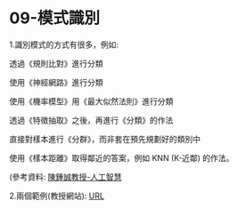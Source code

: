 # 09-模式識別


1.識別模式的方式有很多，例如:

透過《規則比對》進行分類

使用《神經網路》進行分類

使用《機率模型》用《最大似然法則》進行分類

透過《特徵抽取》之後，再進行《分類》的作法

直接對樣本進行《分群》，而非套在預先規劃好的類別中

使用《樣本距離》取得鄰近的答案，例如 KNN (K-近鄰) 的作法。

(參考資料: <a href="https://misavo.com/blog/%E9%99%B3%E9%8D%BE%E8%AA%A0/%E6%9B%B8%E7%B1%8D/%E4%BA%BA%E5%B7%A5%E6%99%BA%E6%85%A7/09-%E6%A8%A1%E5%BC%8F%E8%AD%98%E5%88%A5/A-%E6%A8%A1%E5%BC%8F%E8%AD%98%E5%88%A5%E7%B0%A1%E4%BB%8B">陳鍾誠教授-人工智慧</a>

2.兩個範例(教授網站): <a href="https://misavo.com/blog/%E9%99%B3%E9%8D%BE%E8%AA%A0/%E6%9B%B8%E7%B1%8D/%E4%BA%BA%E5%B7%A5%E6%99%BA%E6%85%A7/09-%E6%A8%A1%E5%BC%8F%E8%AD%98%E5%88%A5">URL</a>

